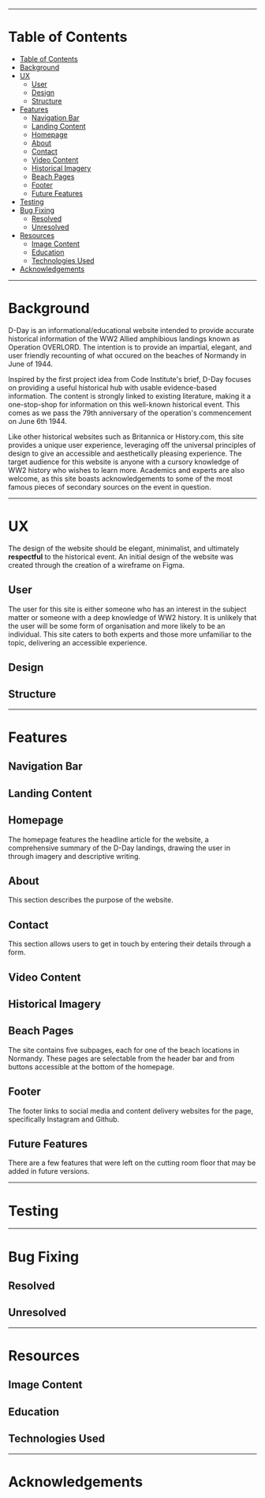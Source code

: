 ___
# Table of Contents
- [Table of Contents](#table-of-contents)
- [Background](#background)
- [UX](#ux)
  - [User](#user)
  - [Design](#design)
  - [Structure](#structure)
- [Features](#features)
  - [Navigation Bar](#navigation-bar)
  - [Landing Content](#landing-content)
  - [Homepage](#homepage)
  - [About](#about)
  - [Contact](#contact)
  - [Video Content](#video-content)
  - [Historical Imagery](#historical-imagery)
  - [Beach Pages](#beach-pages)
  - [Footer](#footer)
  - [Future Features](#future-features)
- [Testing](#testing)
- [Bug Fixing](#bug-fixing)
  - [Resolved](#resolved)
  - [Unresolved](#unresolved)
- [Resources](#resources)
  - [Image Content](#image-content)
  - [Education](#education)
  - [Technologies Used](#technologies-used)
- [Acknowledgements](#acknowledgements)
___
# Background
D-Day is an informational/educational website intended to provide accurate historical information of the WW2 Allied amphibious landings known as Operation OVERLORD. The intention is to provide an impartial, elegant, and user friendly recounting of what occured on the beaches of Normandy in June of 1944.

Inspired by the first project idea from Code Institute's brief, D-Day focuses on providing a useful historical hub with usable evidence-based information. The content is strongly linked to existing literature, making it a one-stop-shop for information on this well-known historical event. This comes as we pass the 79th anniversary of the operation's commencement on June 6th 1944.

Like other historical websites such as Britannica or History.com, this site provides a unique user experience, leveraging off the universal principles of design to give an accessible and aesthetically pleasing experience. The target audience for this website is anyone with a cursory knowledge of WW2 history who wishes to learn more. Academics and experts are also welcome, as this site boasts acknowledgements to some of the most famous pieces of secondary sources on the event in question.
___
# UX
The design of the website should be elegant, minimalist, and ultimately **respectful** to the historical event. An initial design of the website was created through the creation of a wireframe on Figma. 

## User
The user for this site is either someone who has an interest in the subject matter or someone with a deep knowledge of WW2 history. It is unlikely that the user will be some form of organisation and more likely to be an individual. This site caters to both experts and those more unfamiliar to the topic, delivering an accessible experience. 

## Design

## Structure
___
# Features

## Navigation Bar

## Landing Content

## Homepage
The homepage features the headline article for the website, a comprehensive summary of the D-Day landings, drawing the user in through imagery and descriptive writing. 

## About
This section describes the purpose of the website. 

## Contact
This section allows users to get in touch by entering their details through a form. 

## Video Content

## Historical Imagery

## Beach Pages
The site contains five subpages, each for one of the beach locations in Normandy. These pages are selectable from the header bar and from buttons accessible at the bottom of the homepage.

## Footer
The footer links to social media and content delivery websites for the page, specifically Instagram and Github.

## Future Features
There are a few features that were left on the cutting room floor that may be added in future versions. 
___
# Testing
___
# Bug Fixing

## Resolved

## Unresolved
___
# Resources

## Image Content

## Education

## Technologies Used
___
# Acknowledgements
